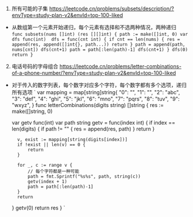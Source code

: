 1. 所有可能的子集
https://leetcode.cn/problems/subsets/description/?envType=study-plan-v2&envId=top-100-liked
- 从数组第一个元素开始递归，每个元素有选择和不选两种情况，两种递归
`
func subsets(nums []int) (res [][]int) {
    path := make([]int, 0)
    var dfs func(int) 
    dfs = func(cnt int) {
        if cnt == len(nums) {
            res = append(res, append([]int{}, path...))
            return
        }
        path = append(path, nums[cnt])
        dfs(cnt+1)
        path = path[:len(path)-1]
        dfs(cnt+1)
    }
    dfs(0)
    return
}
`

2. 电话号码的字母组合
https://leetcode.cn/problems/letter-combinations-of-a-phone-number/?envType=study-plan-v2&envId=top-100-liked
- 对于传入的数字列表，每个数字对应多个字符，每个数字都有多个选项，递归所有选项
`
var mapping = map[string]string{
	"0": "",
	"1": "",
	"2": "abc",
	"3": "def",
	"4": "ghi",
	"5": "jkl",
	"6": "mno",
	"7": "pqrs",
	"8": "tuv",
	"9": "wxyz",
}
func letterCombinations(digits string) []string {
	res := make([]string, 0)

	var getv func(int)
	var path string
	getv = func(index int) {
		if index == len(digits) {
            if path != "" {
	            res = append(res, path)
            }
			return
		}

		v, exist := mapping[string(digits[index])]
		if !exist || len(v) == 0 {
			return
		}

		for _, c := range v {
			// 每个字符都是一种可能
			path = fmt.Sprintf("%s%s", path, string(c))
			getv(index + 1)
			path = path[:len(path)-1]
		}
		return
	}
	getv(0)
	return res
}
`